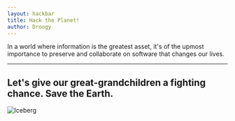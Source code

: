 ```yaml
---
layout: hackbar
title: Hack the Planet!
author: Droogy
---
```


In a world where information is the greatest asset, it's of the upmost importance to preserve and collaborate on software that changes our lives.

---

## Let's give our great-grandchildren a fighting chance. Save the Earth.

![Iceberg]({{site.baseurl}}/assets/images/droogy.jpg)
